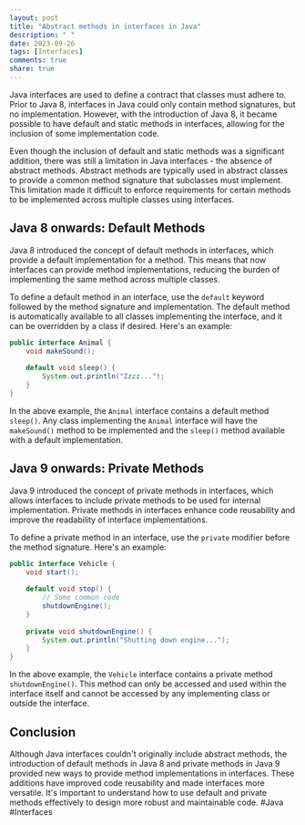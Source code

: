 ```yaml
---
layout: post
title: "Abstract methods in interfaces in Java"
description: " "
date: 2023-09-26
tags: [Interfaces]
comments: true
share: true
---
```


Java interfaces are used to define a contract that classes must adhere to. Prior to Java 8, interfaces in Java could only contain method signatures, but no implementation. However, with the introduction of Java 8, it became possible to have default and static methods in interfaces, allowing for the inclusion of some implementation code.

Even though the inclusion of default and static methods was a significant addition, there was still a limitation in Java interfaces - the absence of abstract methods. Abstract methods are typically used in abstract classes to provide a common method signature that subclasses must implement. This limitation made it difficult to enforce requirements for certain methods to be implemented across multiple classes using interfaces.

## Java 8 onwards: Default Methods

Java 8 introduced the concept of default methods in interfaces, which provide a default implementation for a method. This means that now interfaces can provide method implementations, reducing the burden of implementing the same method across multiple classes.

To define a default method in an interface, use the `default` keyword followed by the method signature and implementation. The default method is automatically available to all classes implementing the interface, and it can be overridden by a class if desired. Here's an example:

```java
public interface Animal {
    void makeSound();
    
    default void sleep() {
        System.out.println("Zzzz...");
    }
}
```

In the above example, the `Animal` interface contains a default method `sleep()`. Any class implementing the `Animal` interface will have the `makeSound()` method to be implemented and the `sleep()` method available with a default implementation.

## Java 9 onwards: Private Methods

Java 9 introduced the concept of private methods in interfaces, which allows interfaces to include private methods to be used for internal implementation. Private methods in interfaces enhance code reusability and improve the readability of interface implementations.

To define a private method in an interface, use the `private` modifier before the method signature. Here's an example:

```java
public interface Vehicle {
    void start();
    
    default void stop() {
        // Some common code
        shutdownEngine();
    }
    
    private void shutdownEngine() {
        System.out.println("Shutting down engine...");
    }
}
```

In the above example, the `Vehicle` interface contains a private method `shutdownEngine()`. This method can only be accessed and used within the interface itself and cannot be accessed by any implementing class or outside the interface.

## Conclusion

Although Java interfaces couldn't originally include abstract methods, the introduction of default methods in Java 8 and private methods in Java 9 provided new ways to provide method implementations in interfaces. These additions have improved code reusability and made interfaces more versatile. It's important to understand how to use default and private methods effectively to design more robust and maintainable code. #Java #Interfaces